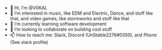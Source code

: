 - 👋 Hi, I’m @V0KAL
- 👀 I’m interested in music, like EDM and Electric, Dance, and stuff like that, and video games, like stormworks and stuff like that
- 🌱 I’m currently learning software development
- 💞️ I’m looking to collaborate on building cool stuff
- 📫 How to reach me: Slack, Discord (UnStable2276#0350), and Phone (See slack profile)

<!---
V0KAL/V0KAL is a ✨ special ✨ repository because its `README.md` (this file) appears on your GitHub profile.
You can click the Preview link to take a look at your changes.
--->
